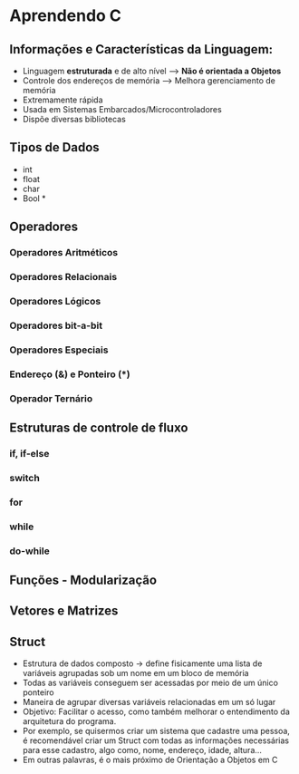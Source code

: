 # Aprendendo C

## Informações e Características da Linguagem:
- Linguagem **estruturada** e de alto nível --> **Não é orientada a Objetos**
- Controle dos endereços de memória --> Melhora gerenciamento de memória
- Extremamente rápida
- Usada em Sistemas Embarcados/Microcontroladores
- Dispõe diversas bibliotecas

## Tipos de Dados
- int
- float
- char
- Bool *

## Operadores
### Operadores Aritméticos
### Operadores Relacionais
### Operadores Lógicos
### Operadores bit-a-bit
### Operadores Especiais
### Endereço (&) e Ponteiro (*)
### Operador Ternário

## Estruturas de controle de fluxo
### if, if-else
### switch
### for
### while
### do-while

## Funções - Modularização

## Vetores e Matrizes

## Struct
- Estrutura de dados composto -> define fisicamente uma lista de variáveis agrupadas sob um nome em um bloco de memória
- Todas as variáveis conseguem ser acessadas por meio de um único ponteiro
- Maneira de agrupar diversas variáveis relacionadas em um só lugar
- Objetivo: Facilitar o acesso, como também melhorar o entendimento da arquitetura do programa.
- Por exemplo, se quisermos criar um sistema que cadastre uma pessoa, é recomendável criar um Struct com todas as informações necessárias para esse cadastro, algo como, nome, endereço, idade, altura…
- Em outras palavras, é o mais próximo de Orientação a Objetos em C